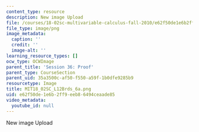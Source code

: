 ```yaml
---
content_type: resource
description: New image Upload
file: /courses/18-02sc-multivariable-calculus-fall-2010/e62f50de1e6b2ff9eeb86494ceaade85_MIT18_02SC_L12Brds_6a.png
file_type: image/png
image_metadata:
  caption: ''
  credit: ''
  image-alt: ''
learning_resource_types: []
ocw_type: OCWImage
parent_title: 'Session 36: Proof'
parent_type: CourseSection
parent_uid: 35a3500c-af50-f550-a59f-1b0dfe9285b9
resourcetype: Image
title: MIT18_02SC_L12Brds_6a.png
uid: e62f50de-1e6b-2ff9-eeb8-6494ceaade85
video_metadata:
  youtube_id: null
---
```

New image Upload

